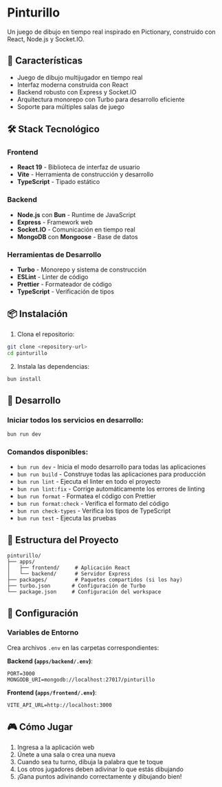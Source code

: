 # Pinturillo

Un juego de dibujo en tiempo real inspirado en Pictionary, construido con React, Node.js y Socket.IO.

## 🎨 Características

- Juego de dibujo multijugador en tiempo real
- Interfaz moderna construida con React
- Backend robusto con Express y Socket.IO
- Arquitectura monorepo con Turbo para desarrollo eficiente
- Soporte para múltiples salas de juego

## 🛠 Stack Tecnológico

### Frontend

- **React 19** - Biblioteca de interfaz de usuario
- **Vite** - Herramienta de construcción y desarrollo
- **TypeScript** - Tipado estático

### Backend

- **Node.js** con **Bun** - Runtime de JavaScript
- **Express** - Framework web
- **Socket.IO** - Comunicación en tiempo real
- **MongoDB** con **Mongoose** - Base de datos

### Herramientas de Desarrollo

- **Turbo** - Monorepo y sistema de construcción
- **ESLint** - Linter de código
- **Prettier** - Formateador de código
- **TypeScript** - Verificación de tipos

## 📦 Instalación

1. Clona el repositorio:

```bash
git clone <repository-url>
cd pinturillo
```

2. Instala las dependencias:

```bash
bun install
```

## 🚀 Desarrollo

### Iniciar todos los servicios en desarrollo:

```bash
bun run dev
```

### Comandos disponibles:

- `bun run dev` - Inicia el modo desarrollo para todas las aplicaciones
- `bun run build` - Construye todas las aplicaciones para producción
- `bun run lint` - Ejecuta el linter en todo el proyecto
- `bun run lint:fix` - Corrige automáticamente los errores de linting
- `bun run format` - Formatea el código con Prettier
- `bun run format:check` - Verifica el formato del código
- `bun run check-types` - Verifica los tipos de TypeScript
- `bun run test` - Ejecuta las pruebas

## 📁 Estructura del Proyecto

```
pinturillo/
├── apps/
│   ├── frontend/     # Aplicación React
│   └── backend/      # Servidor Express
├── packages/         # Paquetes compartidos (si los hay)
├── turbo.json       # Configuración de Turbo
└── package.json     # Configuración del workspace
```

## 🔧 Configuración

### Variables de Entorno

Crea archivos `.env` en las carpetas correspondientes:

**Backend (`apps/backend/.env`)**:

```env
PORT=3000
MONGODB_URI=mongodb://localhost:27017/pinturillo
```

**Frontend (`apps/frontend/.env`)**:

```env
VITE_API_URL=http://localhost:3000
```

## 🎮 Cómo Jugar

1. Ingresa a la aplicación web
2. Únete a una sala o crea una nueva
3. Cuando sea tu turno, dibuja la palabra que te toque
4. Los otros jugadores deben adivinar lo que estás dibujando
5. ¡Gana puntos adivinando correctamente y dibujando bien!
